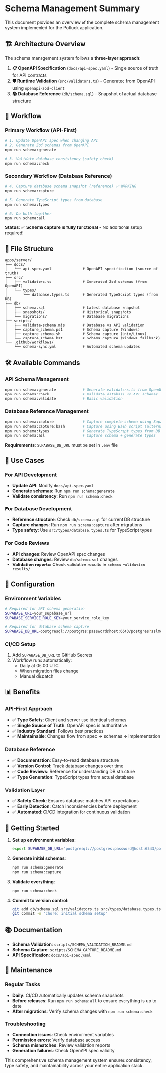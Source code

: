 # Schema Management Summary

This document provides an overview of the complete schema management system implemented for the Potluck application.

## 🏗️ Architecture Overview

The schema management system follows a **three-layer approach**:

1. **📋 OpenAPI Specification** (`docs/api-spec.yaml`) - Single source of truth for API contracts
2. **🛡️ Runtime Validation** (`src/validators.ts`) - Generated from OpenAPI using `openapi-zod-client`
3. **📚 Database Reference** (`db/schema.sql`) - Snapshot of actual database structure

## 🔄 Workflow

### Primary Workflow (API-First)
```bash
# 1. Update OpenAPI spec when changing API
# 2. Generate Zod schemas from OpenAPI
npm run schema:generate

# 3. Validate database consistency (safety check)
npm run schema:check
```

### Secondary Workflow (Database Reference)
```bash
# 4. Capture database schema snapshot (reference) ✅ WORKING
npm run schema:capture

# 5. Generate TypeScript types from database
npm run schema:types

# 6. Do both together
npm run schema:all
```

**Status**: ✅ **Schema capture is fully functional** - No additional setup required!

## 📁 File Structure

```
apps/server/
├── docs/
│   └── api-spec.yaml              # OpenAPI specification (source of truth)
├── src/
│   ├── validators.ts              # Generated Zod schemas (from OpenAPI)
│   └── types/
│       └── database.types.ts      # Generated TypeScript types (from DB)
├── db/
│   ├── schema.sql                 # Latest database snapshot
│   ├── snapshots/                 # Historical snapshots
│   └── migrations/                # Database migrations
├── scripts/
│   ├── validate-schema.mjs        # Database vs API validation
│   ├── capture_schema.ps1         # Schema capture (Windows)
│   ├── capture_schema.sh          # Schema capture (Unix/Linux)
│   └── capture_schema.bat         # Schema capture (Windows fallback)
└── .github/workflows/
    └── schema-sync.yml            # Automated schema updates
```

## 🛠️ Available Commands

### API Schema Management
```bash
npm run schema:generate            # Generate validators.ts from OpenAPI
npm run schema:check               # Validate database vs API schemas
npm run schema:validate            # Basic validation
```

### Database Reference Management
```bash
npm run schema:capture             # Capture complete schema using Supabase CLI
npm run schema:capture:bash        # Capture using Bash script (alternative)
npm run schema:types               # Generate TypeScript types from DB
npm run schema:all                 # Capture schema + generate types
```

**Requirements**: `SUPABASE_DB_URL` must be set in `.env` file

## 🎯 Use Cases

### For API Development
- **Update API**: Modify `docs/api-spec.yaml`
- **Generate schemas**: Run `npm run schema:generate`
- **Validate consistency**: Run `npm run schema:check`

### For Database Development
- **Reference structure**: Check `db/schema.sql` for current DB structure
- **Capture changes**: Run `npm run schema:capture` after migrations
- **Type safety**: Use `src/types/database.types.ts` for TypeScript types

### For Code Reviews
- **API changes**: Review OpenAPI spec changes
- **Database changes**: Review `db/schema.sql` changes
- **Validation reports**: Check validation results in `schema-validation-results/`

## 🔧 Configuration

### Environment Variables
```bash
# Required for API schema generation
SUPABASE_URL=your_supabase_url
SUPABASE_SERVICE_ROLE_KEY=your_service_role_key

# Required for database schema capture
SUPABASE_DB_URL=postgresql://postgres:password@host:6543/postgres?sslmode=require
```

### CI/CD Setup
1. Add `SUPABASE_DB_URL` to GitHub Secrets
2. Workflow runs automatically:
   - Daily at 06:00 UTC
   - When migration files change
   - Manual dispatch

## 📊 Benefits

### API-First Approach
- ✅ **Type Safety**: Client and server use identical schemas
- ✅ **Single Source of Truth**: OpenAPI spec is authoritative
- ✅ **Industry Standard**: Follows best practices
- ✅ **Maintainable**: Changes flow from spec → schemas → implementation

### Database Reference
- ✅ **Documentation**: Easy-to-read database structure
- ✅ **Version Control**: Track database changes over time
- ✅ **Code Reviews**: Reference for understanding DB structure
- ✅ **Type Generation**: TypeScript types from actual database

### Validation Layer
- ✅ **Safety Check**: Ensures database matches API expectations
- ✅ **Early Detection**: Catch inconsistencies before deployment
- ✅ **Automated**: CI/CD integration for continuous validation

## 🚀 Getting Started

1. **Set up environment variables**:
   ```bash
   export SUPABASE_DB_URL="postgresql://postgres:password@host:6543/postgres?sslmode=require"
   ```

2. **Generate initial schemas**:
   ```bash
   npm run schema:generate
   npm run schema:capture
   ```

3. **Validate everything**:
   ```bash
   npm run schema:check
   ```

4. **Commit to version control**:
   ```bash
   git add db/schema.sql src/validators.ts src/types/database.types.ts
   git commit -m "chore: initial schema setup"
   ```

## 📚 Documentation

- **Schema Validation**: `scripts/SCHEMA_VALIDATION_README.md`
- **Schema Capture**: `scripts/SCHEMA_CAPTURE_README.md`
- **API Specification**: `docs/api-spec.yaml`

## 🔄 Maintenance

### Regular Tasks
- **Daily**: CI/CD automatically updates schema snapshots
- **Before releases**: Run `npm run schema:all` to ensure everything is up to date
- **After migrations**: Verify schema changes with `npm run schema:check`

### Troubleshooting
- **Connection issues**: Check environment variables
- **Permission errors**: Verify database access
- **Schema mismatches**: Review validation reports
- **Generation failures**: Check OpenAPI spec validity

This comprehensive schema management system ensures consistency, type safety, and maintainability across your entire application stack.
